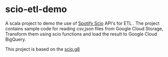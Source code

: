 # scio-etl-demo
A scala project to demo the use of [Spotify Scio](https://github.com/spotify/scio) API's for ETL . The project contains sample code for reading csv,json files from Google Cloud Storage, Transform them using scio functions and load the result to Google Cloud BigQuery.

This project is based on the [scio.g8](https://github.com/spotify/scio.g8)

